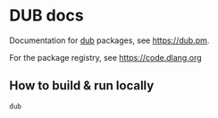 DUB docs
========

Documentation for [dub](https://github.com/dlang/dub/) packages, see <https://dub.pm>.

For the package registry, see https://code.dlang.org

How to build & run locally
--------------------------

```
dub
```
